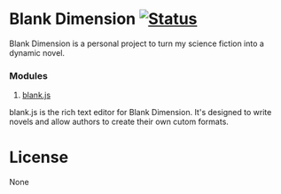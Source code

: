 # Blank Dimension [![Status](https://travis-ci.com/keddybear/blank-dimension.svg?branch=master)](https://travis-ci.com/keddybear/blank-dimension)  
Blank Dimension is a personal project to turn my science fiction into a dynamic novel.

### Modules
1. [blank.js](https://github.com/keddybear/blank-dimension/tree/master/custom/blank)

blank.js is the rich text editor for Blank Dimension. It's designed to write novels and allow authors to create their own cutom formats.

# License
None
